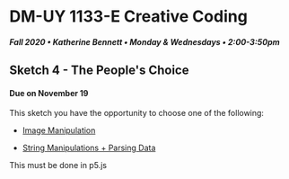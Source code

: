 # DM-UY 1133-E Creative Coding
##### Fall 2020 • Katherine Bennett • Monday & Wednesdays • 2:00-3:50pm 

## Sketch 4 - The People's Choice

#### Due on November 19


This sketch you have the opportunity to choose one of the following:


* [Image Manipulation](Image_Text_Sketch.md)

* [String Manipulations + Parsing Data](StringManipulation.md)


This must be done in p5.js
